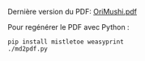 Dernière version du PDF: [OriMushi.pdf](https://lucas-c.github.io/jdr/OriMushi/OriMushi.pdf)

Pour regénérer le PDF avec Python :
```
pip install mistletoe weasyprint
./md2pdf.py
```
